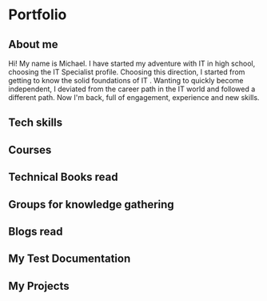 # Portfolio



## About me
Hi!
My name is Michael. I have started my adventure with IT in high school, choosing the IT Specialist profile.
Choosing this direction, I started from getting to know the solid foundations of IT . Wanting to quickly become independent, I deviated from the career path in the IT world and followed a different path. Now I'm back, full of engagement, experience and new skills.



## Tech skills

## Courses 

## Technical Books read

## Groups for knowledge gathering

## Blogs read


## My Test Documentation

## My Projects
